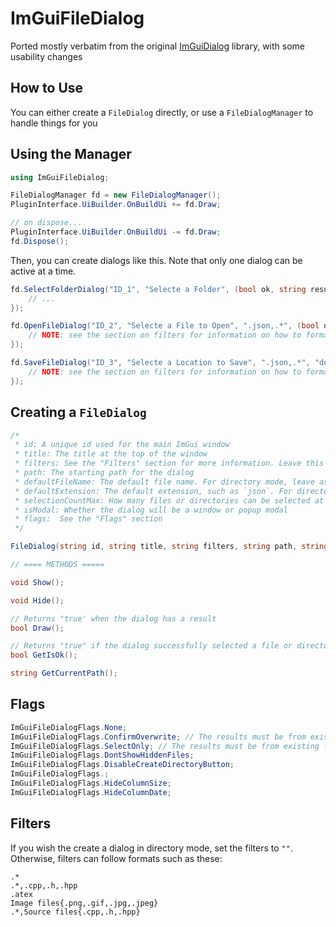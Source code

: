 # ImGuiFileDialog

Ported mostly verbatim from the original [ImGuiDialog](https://github.com/aiekick/ImGuiFileDialog) library, with some usability changes

## How to Use

You can either create a `FileDialog` directly, or use a `FileDialogManager` to handle things for you

## Using the Manager
```cs
using ImGuiFileDialog;

FileDialogManager fd = new FileDialogManager();
PluginInterface.UiBuilder.OnBuildUi += fd.Draw;

// on dispose...
PluginInterface.UiBuilder.OnBuildUi -= fd.Draw;
fd.Dispose();
```

Then, you can create dialogs like this. Note that only one dialog can be active at a time.
```cs
fd.SelectFolderDialog("ID_1", "Selecte a Folder", (bool ok, string result) => {
    // ...
});

fd.OpenFileDialog("ID_2", "Selecte a File to Open", ".json,.*", (bool ok, string result) => {
    // NOTE: see the section on filters for information on how to format them
});

fd.SaveFileDialog("ID_3", "Selecte a Location to Save", ".json,.*", "default_name", "json", (bool ok, string result) => {
    // NOTE: see the section on filters for information on how to format them
});
```

## Creating a `FileDialog`

```cs
/*
 * id: A unique id used for the main ImGui window
 * title: The title at the top of the window
 * filters: See the "Filters" section for more information. Leave this empty to switch to directory mode
 * path: The starting path for the dialog
 * defaultFileName: The default file name. For directory mode, leave as "."
 * defaultExtension: The default extension, such as `json`. For directory mode, leave as ""
 * selectionCountMax: How many files or directories can be selected at once. Set to `0` for an infinite number
 * isModal: Whether the dialog will be a window or popup modal
 * flags:  See the "Flags" section
 */

FileDialog(string id, string title, string filters, string path, string defaultFileName, string defaultExtension, int selectionCountMax, bool isModal, ImGuiFileDialogFlags flags)

// ==== METHODS =====

void Show();

void Hide();

// Returns "true' when the dialog has a result
bool Draw();

// Returns "true" if the dialog successfully selected a file or directory
bool GetIsOk();

string GetCurrentPath();
```

## Flags

```cs
ImGuiFileDialogFlags.None;
ImGuiFileDialogFlags.ConfirmOverwrite; // The results must be from existing files or directories
ImGuiFileDialogFlags.SelectOnly; // The results must be from existing files or directories
ImGuiFileDialogFlags.DontShowHiddenFiles;
ImGuiFileDialogFlags.DisableCreateDirectoryButton;
ImGuiFileDialogFlags.;
ImGuiFileDialogFlags.HideColumnSize;
ImGuiFileDialogFlags.HideColumnDate;
```

## Filters

If you wish the create a dialog in directory mode, set the filters to `""`. Otherwise, filters can follow formats such as these:

```
.*
.*,.cpp,.h,.hpp
.atex
Image files{.png,.gif,.jpg,.jpeg}
.*,Source files{.cpp,.h,.hpp}
```